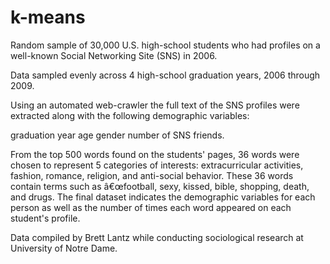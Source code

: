 # k-means

Random sample of 30,000 U.S. high-school students who had profiles on a well-known Social Networking Site (SNS) in 2006. 

Data sampled evenly across 4 high-school graduation years, 2006 through 2009.

Using an automated web-crawler the full text of the SNS profiles were extracted along with the following demographic variables: 

graduation year
age
gender
number of SNS friends.

From the top 500 words found on the students' pages, 36 words were chosen to represent 5 categories of interests: extracurricular activities, fashion, romance, religion, and anti-social behavior. These 36 words contain terms such as â€œfootball, sexy, kissed, bible, shopping, death, and drugs. The final dataset indicates the demographic variables for each person as well as the number of times each word appeared on each student's profile.

Data compiled by Brett Lantz while conducting sociological research at University of Notre Dame.
